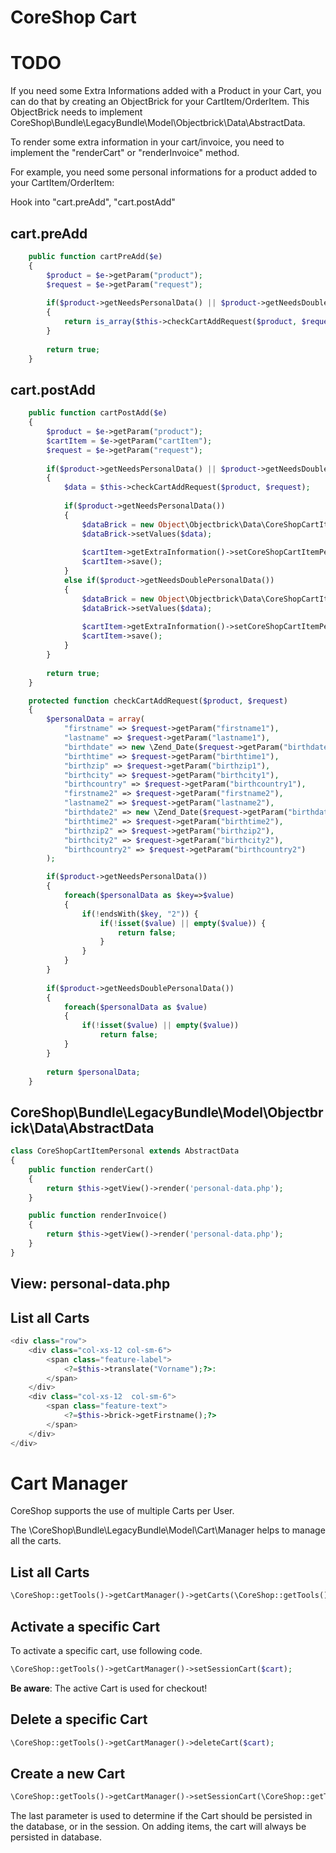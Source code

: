 # CoreShop Cart

# TODO

If you need some Extra Informations added with a Product in your Cart, you can do that by creating an ObjectBrick for your CartItem/OrderItem. This ObjectBrick needs to implement CoreShop\Bundle\LegacyBundle\Model\Objectbrick\Data\AbstractData.

To render some extra information in your cart/invoice, you need to implement the "renderCart" or "renderInvoice" method.

For example, you need some personal informations for a product added to your CartItem/OrderItem:

Hook into "cart.preAdd", "cart.postAdd"

## cart.preAdd
```php
    public function cartPreAdd($e)
    {
        $product = $e->getParam("product");
        $request = $e->getParam("request");
        
        if($product->getNeedsPersonalData() || $product->getNeedsDoublePersonalData())
        {
            return is_array($this->checkCartAddRequest($product, $request));
        }
        
        return true;
    }
```

## cart.postAdd
```php
    public function cartPostAdd($e)
    {
        $product = $e->getParam("product");
        $cartItem = $e->getParam("cartItem");
        $request = $e->getParam("request");
        
        if($product->getNeedsPersonalData() || $product->getNeedsDoublePersonalData())
        {
            $data = $this->checkCartAddRequest($product, $request);
            
            if($product->getNeedsPersonalData())
            {
                $dataBrick = new Object\Objectbrick\Data\CoreShopCartItemPersonal($cartItem);
                $dataBrick->setValues($data);
                
                $cartItem->getExtraInformation()->setCoreShopCartItemPersonal($dataBrick);
                $cartItem->save();
            }
            else if($product->getNeedsDoublePersonalData())
            {
                $dataBrick = new Object\Objectbrick\Data\CoreShopCartItemPersonalDouble($cartItem);
                $dataBrick->setValues($data);
                
                $cartItem->getExtraInformation()->setCoreShopCartItemPersonalDouble($dataBrick);
                $cartItem->save();
            }
        }
        
        return true;
    }

    protected function checkCartAddRequest($product, $request)
    {
        $personalData = array(
            "firstname" => $request->getParam("firstname1"),
            "lastname" => $request->getParam("lastname1"),
            "birthdate" => new \Zend_Date($request->getParam("birthdate1")),
            "birthtime" => $request->getParam("birthtime1"),
            "birthzip" => $request->getParam("birthzip1"),
            "birthcity" => $request->getParam("birthcity1"),
            "birthcountry" => $request->getParam("birthcountry1"),
            "firstname2" => $request->getParam("firstname2"),
            "lastname2" => $request->getParam("lastname2"),
            "birthdate2" => new \Zend_Date($request->getParam("birthdate2")),
            "birthtime2" => $request->getParam("birthtime2"),
            "birthzip2" => $request->getParam("birthzip2"),
            "birthcity2" => $request->getParam("birthcity2"),
            "birthcountry2" => $request->getParam("birthcountry2")
        );

        if($product->getNeedsPersonalData())
        {
            foreach($personalData as $key=>$value)
            {
                if(!endsWith($key, "2")) {
                    if(!isset($value) || empty($value)) {
                        return false;
                    }
                }
            }
        }
        
        if($product->getNeedsDoublePersonalData())
        {
            foreach($personalData as $value)
            {
                if(!isset($value) || empty($value))
                    return false;
            }
        }
        
        return $personalData;
    }
```

## CoreShop\Bundle\LegacyBundle\Model\Objectbrick\Data\AbstractData

```php
class CoreShopCartItemPersonal extends AbstractData
{
    public function renderCart()
    {
        return $this->getView()->render('personal-data.php');
    }

    public function renderInvoice()
    {
        return $this->getView()->render('personal-data.php');
    }
}
```

## View: personal-data.php

## List all Carts

```php
<div class="row">
    <div class="col-xs-12 col-sm-6">
        <span class="feature-label">
            <?=$this->translate("Vorname");?>:
        </span>
    </div>
    <div class="col-xs-12  col-sm-6">
        <span class="feature-text">
            <?=$this->brick->getFirstname();?>
        </span>
    </div>
</div>
```

# Cart Manager

CoreShop supports the use of multiple Carts per User.

The \CoreShop\Bundle\LegacyBundle\Model\Cart\Manager helps to manage all the carts.

## List all Carts
```php
\CoreShop::getTools()->getCartManager()->getCarts(\CoreShop::getTools()->getUser());
```

## Activate a specific Cart

To activate a specific cart, use following code.

```php
\CoreShop::getTools()->getCartManager()->setSessionCart($cart);
```

**Be aware**: The active Cart is used for checkout!

## Delete a specific Cart

```php
\CoreShop::getTools()->getCartManager()->deleteCart($cart);
```

## Create a new Cart

```php
\CoreShop::getTools()->getCartManager()->setSessionCart(\CoreShop::getTools()->getCartManager()->createCart("default", \CoreShop::getTools()->getUser(), \CoreShop\Bundle\LegacyBundle\Model\Shop::getShop(), true));
```

The last parameter is used to determine if the Cart should be persisted in the database, or in the session. On adding items, the cart will always be persisted in database.

